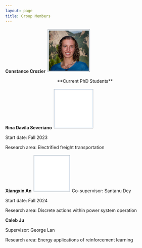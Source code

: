 ```yaml
---
layout: page
title: Group Members
---
```


**Constance Crozier**
<img src="/images/headshot_border-min.jpg" alt="drawing" width="140"/>

<p style="text-align:center;">**Current PhD Students**</p>

**Rina Davila Severiano**
<img src="/images/empty_frame.png" alt="drawing" width="130"/>

Start date: Fall 2023

Research area: Electrified freight transportation

**Xiangxin An**
<img src="/images/empty_frame.png" alt="drawing" width="120"/>
Co-supervisor: Santanu Dey

Start date: Fall 2024

Research area: Discrete actions within power system operation

**Caleb Ju**

Supervisor: George Lan

Research area: Energy applications of reinforcement learning